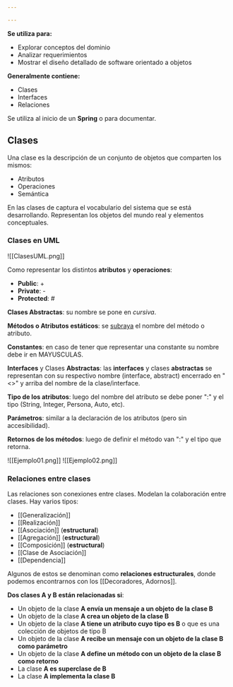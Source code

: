 ```yaml
---

---
```

**Se utiliza para:**
- Explorar conceptos del dominio
- Analizar requerimientos
- Mostrar el diseño detallado de software orientado a objetos

**Generalmente contiene:**
- Clases
- Interfaces
- Relaciones

Se utiliza al inicio de un **Spring** o para documentar.

## Clases
Una clase es la descripción de un conjunto de objetos que comparten los mismos:
- Atributos
- Operaciones
- Semántica

En las clases de captura el vocabulario del sistema que se está desarrollando.
Representan los objetos del mundo real y elementos conceptuales.

### Clases en UML
![[ClasesUML.png]]

Como representar los distintos **atributos** y **operaciones**:
- **Public**: +
- **Private**: -
- **Protected**: #

**Clases Abstractas**: su nombre se pone en *cursiva*.

**Métodos o Atributos estáticos**: se <u>subraya</u> el nombre del método o atributo.

**Constantes**: en caso de tener que representar una constante su nombre debe ir en MAYUSCULAS. 

**Interfaces** y Clases **Abstractas**: las **interfaces** y clases **abstractas** se representan con su respectivo nombre (interface, abstract) encerrado en "<>" y arriba del nombre de la clase/interface. 

**Tipo de los atributos**: luego del nombre del atributo se debe poner ":" y el tipo (String, Integer, Persona, Auto, etc).

**Parámetros**: similar a la declaración de los atributos (pero sin accesibilidad).

**Retornos de los métodos**: luego de definir el método van ":" y el tipo que retorna.

![[Ejemplo01.png]]
![[Ejemplo02.png]]

### Relaciones entre clases
Las relaciones son conexiones entre clases. Modelan la colaboración entre clases.
Hay varios tipos:
- [[Generalización]]
- [[Realización]]
- [[Asociación]] (**estructural**)
- [[Agregación]] (**estructural**)
- [[Composición]] (**estructural**)
- [[Clase de Asociación]]
- [[Dependencia]]

Algunos de estos se denominan como **relaciones estructurales**, donde podemos encontrarnos con los [[Decoradores, Adornos]].

**Dos clases A y B están relacionadas si**:
- Un objeto de la clase **A envía un mensaje a un objeto de la clase B**
- Un objeto de la clase **A crea un objeto de la clase B**
-  Un objeto de la clase **A tiene un atributo cuyo tipo es B** o que es una colección de objetos de tipo B
- Un objeto de la clase **A recibe un mensaje con un objeto de la clase B como parámetro**
- Un objeto de la clase **A define un método con un objeto de la clase B como retorno**
- La clase **A es superclase de B**
-  La clase **A implementa la clase B**
